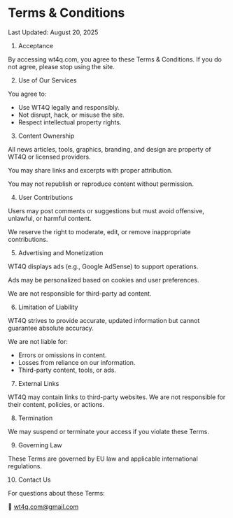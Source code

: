 # Terms & Conditions

Last Updated: August 20, 2025

1. Acceptance

By accessing wt4q.com, you agree to these Terms & Conditions. If you do not agree, please stop using the site.

2. Use of Our Services

You agree to:
- Use WT4Q legally and responsibly.
- Not disrupt, hack, or misuse the site.
- Respect intellectual property rights.

3. Content Ownership

All news articles, tools, graphics, branding, and design are property of WT4Q or licensed providers.

You may share links and excerpts with proper attribution.

You may not republish or reproduce content without permission.

4. User Contributions

Users may post comments or suggestions but must avoid offensive, unlawful, or harmful content.

We reserve the right to moderate, edit, or remove inappropriate contributions.

5. Advertising and Monetization

WT4Q displays ads (e.g., Google AdSense) to support operations.

Ads may be personalized based on cookies and user preferences.

We are not responsible for third-party ad content.

6. Limitation of Liability

WT4Q strives to provide accurate, updated information but cannot guarantee absolute accuracy.

We are not liable for:
- Errors or omissions in content.
- Losses from reliance on our information.
- Third-party content, tools, or ads.

7. External Links

WT4Q may contain links to third-party websites. We are not responsible for their content, policies, or actions.

8. Termination

We may suspend or terminate your access if you violate these Terms.

9. Governing Law

These Terms are governed by EU law and applicable international regulations.

10. Contact Us

For questions about these Terms:

📧 wt4q.com@gmail.com

